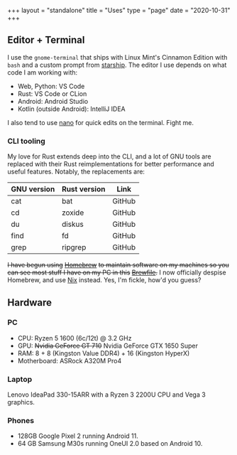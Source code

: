 +++
layout = "standalone"
title = "Uses"
type = "page"
date = "2020-10-31"
+++
## Editor + Terminal

I use the `gnome-terminal` that ships with Linux Mint's Cinnamon Edition with `bash` and a custom prompt from [starship](https://starship.rs). The editor I use depends on what code I am working with:

* Web, Python: VS Code
* Rust: VS Code or CLion
* Android: Android Studio
* Kotlin (outside Android): IntelliJ IDEA

I also tend to use [nano](https://www.nano-editor.org/) for quick edits on the terminal. Fight me.

### CLI tooling

My love for Rust extends deep into the CLI, and a lot of GNU tools are replaced with their Rust reimplementations for better performance and useful features. Notably, the replacements are:

| GNU version | Rust version | Link |
| --- | --- | --- |
| cat | bat | GitHub |
| cd | zoxide | GitHub |
| du | diskus | GitHub |
| find | fd | GitHub |
| grep | ripgrep | GitHub |

~~I have begun using~~ [~~Homebrew~~](https://brew.sh) ~~to maintain software on my machines so you can see most stuff I have on my PC in this~~ [~~Brewfile~~](https://github.com/msfjarvis/dotfiles/blob/master/homebrew/Brewfile)~~.~~ I now officially despise Homebrew, and use [Nix](https://nixos.org/nix/) instead. Yes, I'm fickle, how'd you guess?

## Hardware

### PC

* CPU: Ryzen 5 1600 (6c/12t) @ 3.2 GHz
* GPU: ~~Nvidia GeForce GT 710~~ Nvidia GeForce GTX 1650 Super
* RAM: 8 + 8 (Kingston Value DDR4) + 16 (Kingston HyperX)
* Motherboard: ASRock A320M Pro4

### Laptop

Lenovo IdeaPad 330-15ARR with a Ryzen 3 2200U CPU and Vega 3 graphics.

### Phones

* 128GB Google Pixel 2 running Android 11.
* 64 GB Samsung M30s running OneUI 2.0 based on Android 10.